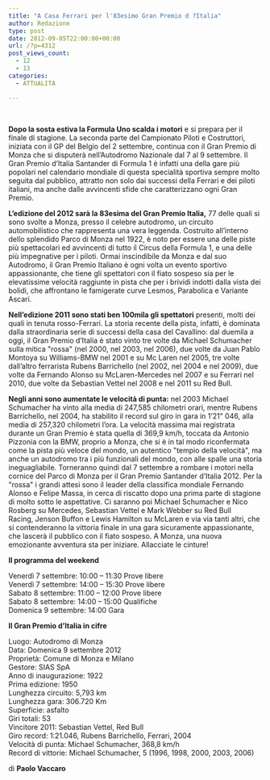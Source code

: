 ```yaml
---
title: "A Casa Ferrari per l'83esimo Gran Premio d ?Italia"
author: Redazione
type: post
date: 2012-09-05T22:00:00+00:00
url: /?p=4312
post_views_count:
  - 12
  - 13
categories:
  - ATTUALITÀ

---
```

&nbsp;

**Dopo la sosta estiva la Formula Uno scalda i motori** e si prepara per il finale di stagione. La seconda parte del Campionato Piloti e Costruttori, iniziata con il GP del Belgio del 2 settembre, continua con il Gran Premio di Monza che si disputer&agrave; nell&#8217;Autodromo Nazionale dal 7 al 9 settembre. Il Gran Premio d&rsquo;Italia Santander di Formula 1 &egrave; infatti una della gare pi&ugrave; popolari nel calendario mondiale di questa specialit&agrave; sportiva sempre molto seguita dal pubblico, attratto non solo dai successi della Ferrari e dei piloti italiani, ma anche dalle avvincenti sfide che caratterizzano ogni Gran Premio.

**L&#8217;edizione del 2012 sar&agrave; la&nbsp;83esima del Gran Premio Italia,** 77 delle quali si sono svolte a Monza, presso il celebre autodromo, un circuito automobilistico che rappresenta una vera leggenda. Costruito all&#8217;interno dello splendido Parco di Monza nel 1922, &egrave; noto per essere una delle piste pi&ugrave; spettacolari ed avvincenti di tutto il Circus della Formula 1, e una delle pi&ugrave; impegnative per i piloti. Ormai inscindibile da Monza e dal suo Autodromo, il Gran Premio Italiano &egrave; ogni volta un evento sportivo appassionante, che tiene gli spettatori con il fiato sospeso sia per le elevatissime velocit&agrave; raggiunte in pista che per i brividi indotti dalla vista dei bolidi, che affrontano le famigerate curve Lesmos, Parabolica e Variante Ascari.

**Nell&rsquo;edizione 2011 sono stati ben 100mila gli spettatori** presenti, molti dei quali in tenuta rosso-Ferrari. La storia recente della pista, infatti, &egrave; dominata dalla straordinaria serie di successi della casa del Cavallino: dal duemila a oggi, il Gran Premio d&#8217;Italia &egrave; stato vinto tre volte da&nbsp;Michael Schumacher sulla mitica "rossa" (nel 2000, nel 2003, nel 2006), due volte da&nbsp;Juan Pablo Montoya&nbsp;su Williams-BMW nel 2001 e su Mc Laren nel 2005, tre volte dall&#8217;altro ferrarista&nbsp;Rubens Barrichello&nbsp;(nel 2002, nel 2004 e nel 2009), due volte da&nbsp;Fernando Alonso&nbsp;su McLaren-Mercedes nel 2007 e su Ferrari nel 2010, due volte da&nbsp;Sebastian Vettel&nbsp;nel 2008 e nel 2011 su Red Bull.

**Negli anni sono aumentate le velocit&agrave; di punta:** nel 2003 Michael Schumacher ha vinto alla media di 247,585 chilometri orari, mentre Rubens Barrichello, nel 2004, ha stabilito il record sul giro in gara in 1&#8217;21" 046, alla media di 257,320 chilometri l&#8217;ora. La velocit&agrave; massima mai registrata durante un Gran Premio &egrave; stata quella di 369,9 km/h, toccata da Antonio Pizzonia con la BMW, proprio a Monza, che si &egrave; in tal modo riconfermata come la pista pi&ugrave; veloce del mondo, un autentico "tempio della velocit&agrave;", ma anche un autodromo tra i pi&ugrave; funzionali del mondo, con alle spalle una storia ineguagliabile. Torneranno quindi dal 7 settembre a rombare i motori nella cornice del Parco di Monza per il Gran Premio Santander d&#8217;Italia 2012. Per la "rossa" i grandi attesi sono il leader della classifica mondiale Fernando Alonso e Felipe Massa,&nbsp;in cerca di riscatto dopo una prima parte di stagione di molto sotto le aspettative. Ci saranno poi&nbsp;Michael Schumacher e Nico Rosberg&nbsp;su Mercedes, Sebastian Vettel e Mark Webber&nbsp;su Red Bull Racing,&nbsp;Jenson Buffon e Lewis Hamilton&nbsp;su McLaren e via via tanti altri, che si contenderanno la vittoria finale in una gara sicuramente appassionante, che lascer&agrave; il pubblico con il fiato sospeso. A Monza, una nuova emozionante avventura sta per iniziare. Allacciate le cinture!

**Il programma del weekend**

Venerd&igrave; 7 settembre: 10:00 &#8211; 11:30 Prove libere  
Venerd&igrave; 7 settembre: 14:00 &#8211; 15:30 Prove libere  
Sabato 8 settembre: 11:00 &#8211; 12:00 Prove libere  
Sabato 8 settembre: 14:00 &#8211; 15:00 Qualifiche  
Domenica 9 settembre: 14:00 Gara

**Il Gran Premio d&rsquo;Italia in cifre**

Luogo: Autodromo di Monza  
Data: Domenica 9 settembre 2012  
Propriet&agrave;: Comune di Monza e Milano  
Gestore: SIAS SpA  
Anno di inaugurazione: 1922  
Prima edizione: 1950  
Lunghezza circuito: 5,793 km  
Lunghezza gara: 306.720 Km  
Superficie: asfalto  
Giri totali: 53  
Vincitore 2011: Sebastian Vettel, Red Bull  
Giro record: 1:21.046, Rubens Barrichello, Ferrari, 2004  
Velocit&agrave; di punta: Michael Schumacher, 368,8 km/h  
Record di vittorie: Michael Schumacher, 5 (1996, 1998, 2000, 2003, 2006)

di **Paolo Vaccaro**

&nbsp;